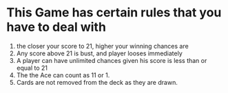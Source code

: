 # This Game has certain rules that you have to deal with
1. the closer your score to 21, higher your winning chances are
2. Any score above 21 is bust, and player looses immediately
3. A player can have unlimited chances given his score is less than or equal to 21
4. The the Ace can count as 11 or 1.
5. Cards are not removed from the deck as they are drawn.
